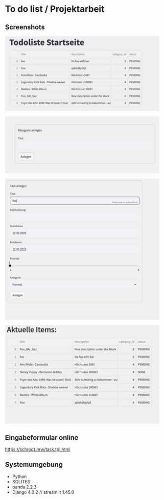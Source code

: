 # To do list / Projektarbeit 




## Screenshots
![Start.](hp.png "Start.")

![Neu anlegen Kat.](cat.png "Neu anlegen Kat.")

![Neu anlegen](task.png "Neu anlegen")

![Liste](liste.png "Liste")

## Eingabeformular online

https://schrodt.nrw/task.tpl.html

## Systemumgebung

- Python
- SQLITE3
- panda 2.2.3
- Django 4.0.2 //  streamlit 1.45.0


